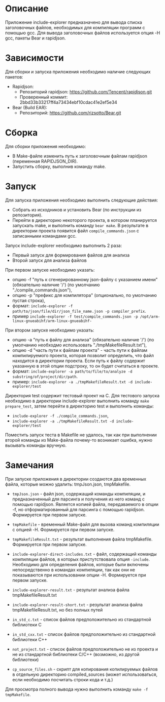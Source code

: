 # Описание
Приложение include-explorer предназначено для вывода списка заголовочных файлов, необходимых для компиляции программ с помощью gcc.
Для вывода заголовочных файлов используется опция -H gcc, пакеты Bear и rapidjson.

# Зависимости
Для сборки и запуска приложения необходимо наличие следующих пакетов:
* Rapidjson:
	* Репозиторий rapidjson: https://github.com/Tencent/rapidjson.git
	* Проверенный коммит: 2bbd33b33217ff4a73434ebf10cdac41e2ef5e34
* Bear (Build EAR):
	* Репозиторий: https://github.com/rizsotto/Bear.git

# Сборка

Для сборки приложения необходимо:
* В Make-файле изменить путь к заголовочным файлам rapidjson (переменная RAPIDJSON_DIR).
* Запустить сборку, выполнив команду make.

# Запуск
Для запуска приложения необходимо выполнить следующие действия:
* Собрать из исходников и установить Bear (по инструкции из репозитория).
* Перейти в директорию некоторого проекта, в котором планируется запускать make, и выполнить команду `bear make`. В результате в директории проекта появится файл `compile_commands.json` с записанными командами gcc.

Запуск include-explorer необходимо выполнить 2 раза:

* Первый запуск для формирования файлов для анализа 
* Второй запуск для анализа файлов 

При первом запуске необходимо указать:

* опцию -f "путь к сгенерированному json-файлу c указанием имени" (обязательно наличие '/') (по умолчанию "./compile_commands.json"),
* опцию -p "префикс для компилятора" (опционально, по умолчанию пустая строка),
* формат: `include-explorer -f path/to/json/file/dir/json_file_name.json -p compiler_prefix`.
* пример  `include-explorer -f test/compile_commands.json -p /opt/arm-linux-gnueabihf/arm-linux-gnueabihf-`

При втором запуске необходимо указать:

* опцию -a "путь к файлу для анализа" (обязательно наличие '/') (по умолчанию необходмо использовать "./tmpMakefileResult.txt"),
* опцию -d "часть пути к файлам проекта" - часть пути к файлам компилируемого проекта, которая позволит определить, что файл находится в директории проекта. Если путь к файлу содержит указанную в этой опции подстроку, то он будет считаться в проекте.
* формат: `include-explorer -a path/to/file/to/analyze -d substring/of/project/dir/path`.
* пример: `include-explorer -a ./tmpMakefileResult.txt -d include-explorer/test`

Директория test содержит тестовый проект на С. Для тестового запуска необходимо в директории include-explorer выполнить команду `make prepare_test`, затем перейти в директорию test и выполнить команды:

* `include-explorer -f ./compile_commands.json`,
* `include-explorer -a ./tmpMakefileResult.txt -d include-explorer/test`

Поместить запуск теста в Makefile не удалось, так как при выполнении второй команды из Make-файла почему-то возникает ошибка, нужно вызывать команды вручную.

# Замечания
При запуске приложения в директории создаются два временных файла, которые можно удалить: tmpJson.json, tmpMakefile.

* `tmpJson.json` - файл json, содержащий команды компиляции, и предназначенный для парсинга и получения из него команд с помощью rapidjson. Является копией файла, передаваемого в опции -f, но отформатированный для парсинга с помощью rapidjson. Формируется при первом запуске.
* `tmpMakefile` - временный Make-файл для вызова команд компиляции с опцией -H. Формируется при первом запуске.
* `tmpMakefileResult.txt` - результат выполнения файла tmpMakefile. Формируется при первом запуске.
* `include-explorer-direct-includes.txt` - файл, содержащий команды компиляции файлов, в которых пристутствовала опция `-include`. Необходимо для определения файлов, которые были включены непосредственно в командах компиляции, так как они не показываются при использовании опции -H. Формируется при первом запуске.

* `include-explorer-result.txt` - результат анализа файла tmpMakefileResult.txt
* `include-explorer-result-short.txt` - результат анализа файла tmpMakefileResult.txt, но без полных путей
* `in_std_c.txt` - список файлов предположительно из стандартной библиотеки C
* `in_std_cxx.txt` - список файлов предположительно из стандартной библиотеки C++
* `not_project.txt` - список файлов предположительно не из проекта и не из стандартной библиотеки С/C++ (возможно, из другой библиотеки)
* `cp_source_files.sh` - скрипт для копирования копилируемых файлов в отдельную директорию compiled_sources (может использоваться, если необходимо посчитать строки кода и т.д.)


Для просмотра полного вывода нужно выполнить команду `make -f tmpMakefile`.
